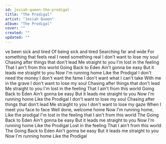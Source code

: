 ```yaml
---
id: josiah-queen-the-prodigal
title: "The Prodigal"
artist: "Josiah Queen"
album: "The Prodigal"
cover: ""
created: ""
updated: ""
---
```


ve been sick and tired
Of being sick and tired
Searching far and wide
For something that feels real
I need something real
I don't want to lose my soul
Chasing after things that don't lead
Me straight to you
I'm lost in the feeling
That I ain't from this world
Going Back to Eden
Ain't gonna be easy
But it leads me straight to you
Now I'm running home
Like the Prodigal
I don't need the money
I don't want the fame
I don't want what I can't take
With me in the grave
I don't want to lose my soul
Chasing after things that don't lead
Me straight to you
I'm lost in the feeling
That I ain't from this world
Going Back to Eden
Ain't gonna be easy
But it leads me straight to you
Now I'm running home
Like the Prodigal
I don't want to lose my soul
Chasing after things that don't lead
Me straight to you
I don't want to lose my gaze
When I meet you face to face
Well done, welcome home
Now I'm running home,
Like the prodigal
I'm lost in the feeling
that I ain't from this world
The Going Back to Eden
Ain't gonna be easy
But it leads me straight to you
Now I'm running home
Like the Prodigal
Lost in the feeling
That I ain't from this world
The Going Back to Eden
Ain't gonna be easy
But it leads me straight to you
Now I'm running home
Like the Prodigal